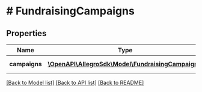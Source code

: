 # # FundraisingCampaigns

## Properties

Name | Type | Description | Notes
------------ | ------------- | ------------- | -------------
**campaigns** | [**\OpenAPI\AllegroSdk\Model\FundraisingCampaign[]**](FundraisingCampaign.md) | search results | [optional]

[[Back to Model list]](../../README.md#models) [[Back to API list]](../../README.md#endpoints) [[Back to README]](../../README.md)
